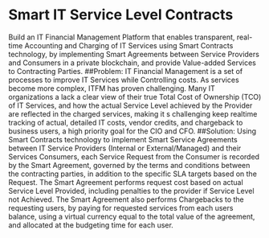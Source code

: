 Smart IT Service Level Contracts
==
Build an IT Financial Management Platform that enables transparent, real-time Accounting and Charging of IT Services using Smart Contracts technology, by implementing Smart Agreements between Service Providers and Consumers in a private blockchain, and provide Value-added Services to Contracting Parties. 
##Problem: 
IT Financial Management is a set of processes to improve IT Services while Controlling costs. As services become more complex, ITFM has proven challenging. Many IT organizations a lack a clear view of their true Total Cost of Ownership (TCO) of IT Services, and how the actual Service Level achieved by the Provider are reflected in the charged services, making it s challenging keep realtime tracking of actual, detailed IT costs, vendor credits, and chargeback to business users, a high priority goal for the CIO and CFO. 
##Solution: 
Using Smart Contracts technology to implement Smart Service Agreements between IT Service Providers (Internal or External/Managed) and their Services Consumers, each Service Request from the Consumer is recorded by the Smart Agreement, governed by the terms and conditions between the contracting parties, in addition to the specific SLA targets based on the Request. The Smart Agreement performs request cost based on actual Service Level Provided, including penalties to the provider if Service Level not Achieved. The Smart Agreement also performs Chargebacks to the requesting users, by paying for requested services from each users balance, using a virtual currency equal to the total value of the agreement, and allocated at the budgeting time for each user.
